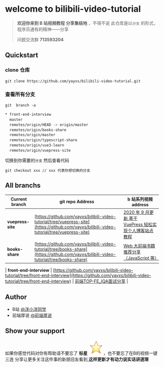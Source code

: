 # welcome to bilibili-video-tutorial

> **欢迎你来到 B 站视频教程 分享集结地** ，不得不说 此仓库是以`分支` 的形式，程序员通有的精神——分享
>
> 问题交流群 **713593204**

## Quickstart

### clone 仓库

```
git clone https://github.com/yayxs/bilibili-video-tutorial.git
```

### 查看所有分支

```
git  branch -a
```

```bash
* front-end-interview
  master
  remotes/origin/HEAD -> origin/master
  remotes/origin/books-share
  remotes/origin/master
  remotes/origin/typescript-share
  remotes/origin/vue3-learn
  remotes/origin/vuepress-site
```

切换到你需要的`分支` 然后查看代码

```
git checkout xxx // xxx 代表你想切换的分支
```

## All branchs

| Current branch    | git repo Address                                             | b 站系列视频 address                                         |
| ----------------- | ------------------------------------------------------------ | ------------------------------------------------------------ |
| **vuepress-site** | [https://github.com/yayxs/bilibili-video-tutorial/tree/vuepress-site](https://github.com/yayxs/bilibili-video-tutorial/tree/vuepress-site) | [2020 年 9 月更新 基于 VuePress 轻松实现个人博客站点教程](https://www.bilibili.com/video/BV1gT4y177Lv/) |
| **books-share**   | [https://github.com/yayxs/bilibili-video-tutorial/tree/books-share](https://github.com/yayxs/bilibili-video-tutorial/tree/books-share) | [Web 大前端书籍推荐分享（JavaScript 等）](https://www.bilibili.com/video/BV1sA411i72g) |

| **front-end-interview**   | [https://github.com/yayxs/bilibili-video-tutorial/tree/front-end-interview](https://github.com/yayxs/bilibili-video-tutorial/tree/front-end-interview) | [前端TOP-FE_IQA面试分享]() |

## Author

- B站 [@洋小洋同学](https://space.bilibili.com/310726273)
- 前端厚说 [@前端厚说](https://fett.netlify.app/)

## Show your support

如果你感觉代码对你有帮助请不要忘了 **标星** ![img](https://raw.githubusercontent.com/yayxs/Pics/master/005624DB.png)，也不要忘了在B的视频一键三连 分享让更多关注这件事的新朋旧友看到,**这样更新才有动力说实话讲道理**